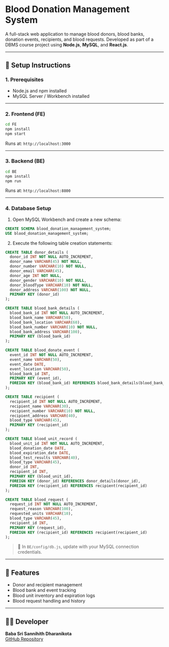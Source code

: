 # Blood Donation Management System

A full-stack web application to manage blood donors, blood banks, donation events, recipients, and blood requests. Developed as part of a DBMS course project using **Node.js**, **MySQL**, and **React.js**.

---

## 🔧 Setup Instructions

### 1. Prerequisites
- Node.js and npm installed
- MySQL Server / Workbench installed

---

### 2. Frontend (FE)
```bash
cd FE
npm install
npm start
```
Runs at: `http://localhost:3000`

---

### 3. Backend (BE)
```bash
cd BE
npm install
npm run
```
Runs at: `http://localhost:8800`

---

### 4. Database Setup

1. Open MySQL Workbench and create a new schema:
```sql
CREATE SCHEMA blood_donation_management_system;
USE blood_donation_management_system;
```

2. Execute the following table creation statements:

```sql
CREATE TABLE donor_details (
  donor_id INT NOT NULL AUTO_INCREMENT,
  donor_name VARCHAR(45) NOT NULL,
  donor_number VARCHAR(10) NOT NULL,
  donor_email VARCHAR(45),
  donor_age INT NOT NULL,
  donor_gender VARCHAR(10) NOT NULL,
  donor_bloodType VARCHAR(10) NOT NULL,
  donor_address VARCHAR(100) NOT NULL,
  PRIMARY KEY (donor_id)
);

CREATE TABLE blood_bank_details (
  blood_bank_id INT NOT NULL AUTO_INCREMENT,
  blood_bank_name VARCHAR(50),
  blood_bank_location VARCHAR(60),
  blood_bank_number VARCHAR(10) NOT NULL,
  blood_bank_address VARCHAR(100),
  PRIMARY KEY (blood_bank_id)
);

CREATE TABLE blood_donate_event (
  event_id INT NOT NULL AUTO_INCREMENT,
  event_name VARCHAR(50),
  event_date DATE,
  event_location VARCHAR(50),
  blood_bank_id INT,
  PRIMARY KEY (event_id),
  FOREIGN KEY (blood_bank_id) REFERENCES blood_bank_details(blood_bank_id)
);

CREATE TABLE recipient (
  recipient_id INT NOT NULL AUTO_INCREMENT,
  recipient_name VARCHAR(30),
  recipient_number VARCHAR(10) NOT NULL,
  recipient_address VARCHAR(40),
  blood_type VARCHAR(45),
  PRIMARY KEY (recipient_id)
);

CREATE TABLE blood_unit_record (
  blood_unit_id INT NOT NULL AUTO_INCREMENT,
  blood_donation_date DATE,
  blood_expiration_date DATE,
  blood_test_results VARCHAR(40),
  blood_type VARCHAR(45),
  donor_id INT,
  recipient_id INT,
  PRIMARY KEY (blood_unit_id),
  FOREIGN KEY (donor_id) REFERENCES donor_details(donor_id),
  FOREIGN KEY (recipient_id) REFERENCES recipient(recipient_id)
);

CREATE TABLE blood_request (
  request_id INT NOT NULL AUTO_INCREMENT,
  request_reason VARCHAR(100),
  requested_units VARCHAR(10),
  blood_type VARCHAR(45),
  recipient_id INT,
  PRIMARY KEY (request_id),
  FOREIGN KEY (recipient_id) REFERENCES recipient(recipient_id)
);
```

> 🔧 In `BE/config/db.js`, update with your MySQL connection credentials.

---

## 📌 Features
- Donor and recipient management
- Blood bank and event tracking
- Blood unit inventory and expiration logs
- Blood request handling and history

---

## 👨‍💻 Developer
**Baba Sri Sannihith Dharanikota**  
[GitHub Repository](https://github.com/sannihith19/blood-donation-management-system)
